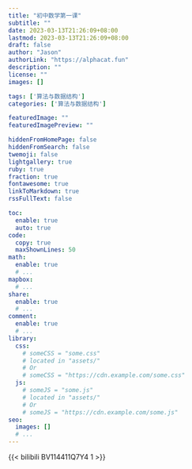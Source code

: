 ```yaml
---
title: "初中数学第一课"
subtitle: ""
date: 2023-03-13T21:26:09+08:00
lastmod: 2023-03-13T21:26:09+08:00
draft: false
author: "Jason"
authorLink: "https://alphacat.fun"
description: ""
license: ""
images: []

tags: ['算法与数据结构']
categories: ['算法与数据结构']

featuredImage: ""
featuredImagePreview: ""

hiddenFromHomePage: false
hiddenFromSearch: false
twemoji: false
lightgallery: true
ruby: true
fraction: true
fontawesome: true
linkToMarkdown: true
rssFullText: false

toc:
  enable: true
  auto: true
code:
  copy: true
  maxShownLines: 50
math:
  enable: true
  # ...
mapbox:
  # ...
share:
  enable: true
  # ...
comment:
  enable: true
  # ...
library:
  css:
    # someCSS = "some.css"
    # located in "assets/"
    # Or
    # someCSS = "https://cdn.example.com/some.css"
  js:
    # someJS = "some.js"
    # located in "assets/"
    # Or
    # someJS = "https://cdn.example.com/some.js"
seo:
  images: []
  # ...
---
```

{{< bilibili BV114411Q7Y4 1 >}}
<!--more-->
